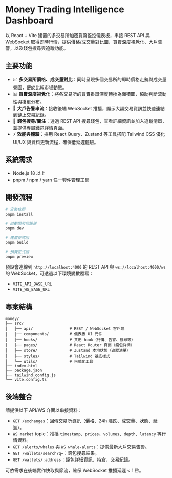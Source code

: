 # Money Trading Intelligence Dashboard

以 React + Vite 建置的多交易所加密貨幣監控儀表板，串接 REST API 與 WebSocket 取得即時行情，提供價格/成交量對比圖、買賣深度視覺化、大戶告警，以及錢包搜尋與追蹤功能。

## 主要功能

- 📈 **多交易所價格、成交量對比**：同時呈現多個交易所的即時價格走勢與成交量疊圖，便於比較市場動態。
- 📊 **買賣深度視覺化**：將各交易所的買賣掛單深度轉換為面積圖，協助判斷流動性與掛單分布。
- 🚨 **大戶告警串流**：接收後端 WebSocket 推播，顯示大額交易資訊並快速連結到鏈上交易紀錄。
- 👛 **錢包搜尋/關注**：透過 REST API 搜尋錢包，查看詳細資訊並加入追蹤清單，並提供專屬錢包詳情頁面。
- ⚡ **效能與體驗**：採用 React Query、Zustand 等工具搭配 Tailwind CSS 優化 UI/UX 與資料更新流程，確保低延遲體驗。

## 系統需求

- Node.js 18 以上
- pnpm / npm / yarn 任一套件管理工具

## 開發流程

```bash
# 安裝依賴
pnpm install

# 啟動開發伺服器
pnpm dev

# 建置正式版
pnpm build

# 預覽正式版
pnpm preview
```

預設會連線到 `http://localhost:4000` 的 REST API 與 `ws://localhost:4000/ws` 的 WebSocket，可透過以下環境變數覆寫：

- `VITE_API_BASE_URL`
- `VITE_WS_BASE_URL`

## 專案結構

```
money/
├── src/
│   ├── api/                # REST / WebSocket 客戶端
│   ├── components/         # 儀表板 UI 元件
│   ├── hooks/              # 共用 hook（行情、告警、搜尋等）
│   ├── pages/              # React Router 頁面（錢包詳情）
│   ├── store/              # Zustand 本地狀態（追蹤清單）
│   ├── styles/             # Tailwind 基底樣式
│   └── utils/              # 格式化工具
├── index.html
├── package.json
├── tailwind.config.js
└── vite.config.ts
```

## 後端整合

請提供以下 API/WS 介面以串接資料：

- `GET /exchanges`：回傳交易所資訊（價格、24h 漲跌、成交量、狀態、延遲）。
- `WS market` topic：推播 `timestamp`、`prices`、`volumes`、`depth`、`latency` 等行情資料。
- `GET /alerts/whales` 與 `WS whale-alerts`：提供最新大戶交易告警。
- `GET /wallets/search?q=`：錢包搜尋結果。
- `GET /wallets/:address`：錢包詳細資訊、持倉、交易紀錄。

可依需求在後端實作快取與節流，確保 WebSocket 推播延遲 < 1 秒。

